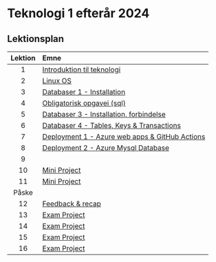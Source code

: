 # Teknologi 1 efterår 2024

## Lektionsplan

| Lektion |       Emne                            |
|:-----:|:----------------------------------------------------------|
|  1  | [Introduktion til teknologi ](lessons/ses1.md)           |
|  2  | [Linux OS](lessons/ses2.md)                    |
|  3  | [Databaser 1 - Installation](lessons/ses3.md)       |
|  4  | [Obligatorisk opgavei (sql)](lessons/ses4.md)                          |
|  5  | [Databaser 3 - Installation, forbindelse](lessons/ses5.md)                   |
|  6  | [Databaser 4 - Tables, Keys & Transactions](lessons/ses6.md)                  |
|  7  | [Deployment 1 - Azure web apps & GitHub Actions](lessons/ses7.md)                      |
|  8  | [Deployment 2 - Azure Mysql Database](lessons/ses8.md)                        |
|  9  | [](lessons/ses9.md)                                      |
|  10  | [Mini Project](lessons/ses10.md)                                            |
|  11  | [Mini Project](lessons/ses11.md)               |
|  Påske | |
|  12  | [Feedback & recap](lessons/ses12.md)                                            |
|  13  | [Exam Project](lessons/ses13.md)                                       |
|  14  | [Exam Project](lessons/ses14.md)                                            |
|  15  | [Exam Project](lessons/ses15.md)                                            |
|  16  | [Exam Project](lessons/ses16.md)                                            |





